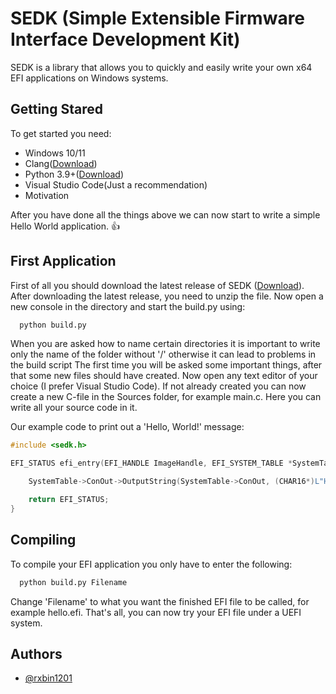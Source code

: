
# SEDK (Simple Extensible Firmware Interface Development Kit)

SEDK is a library that allows you to quickly and easily write your own x64 EFI applications on Windows systems.






## Getting Stared

To get started you need:
- Windows 10/11
- Clang([Download](https://clang.llvm.org/))
- Python 3.9+([Download](https://www.python.org/downloads/))
- Visual Studio Code(Just a recommendation)
- Motivation

After you have done all the things above we can now start to write a simple Hello World application. 👍

## First Application 

First of all you should download the latest release of SEDK ([Download](https://github.com/rxbin1201/SEDK/releases/)).
After downloading the latest release, you need to unzip the file. Now open a new console in the directory and start the build.py using:
```bash
  python build.py
```
When you are asked how to name certain directories it is important to write only the name of the folder without '/' otherwise it can lead to problems in the build script
The first time you will be asked some important things, after that some new files should have created. Now open any text editor of your choice (I prefer Visual Studio Code). If not already created you can now create a new C-file in the Sources folder, for example main.c.
Here you can write all your source code in it.



Our example code to print out a 'Hello, World!' message:

```c
#include <sedk.h>

EFI_STATUS efi_entry(EFI_HANDLE ImageHandle, EFI_SYSTEM_TABLE *SystemTable) {

    SystemTable->ConOut->OutputString(SystemTable->ConOut, (CHAR16*)L"Hello, World with SEDK!\n");

    return EFI_STATUS;
}
```

## Compiling 

To compile your EFI application you only have to enter the following: 

```bash
  python build.py Filename
```

Change 'Filename' to what you want the finished EFI file to be called, for example hello.efi.
That's all, you can now try your EFI file under a UEFI system.







## Authors

- [@rxbin1201](https://github.com/rxbin1201)


